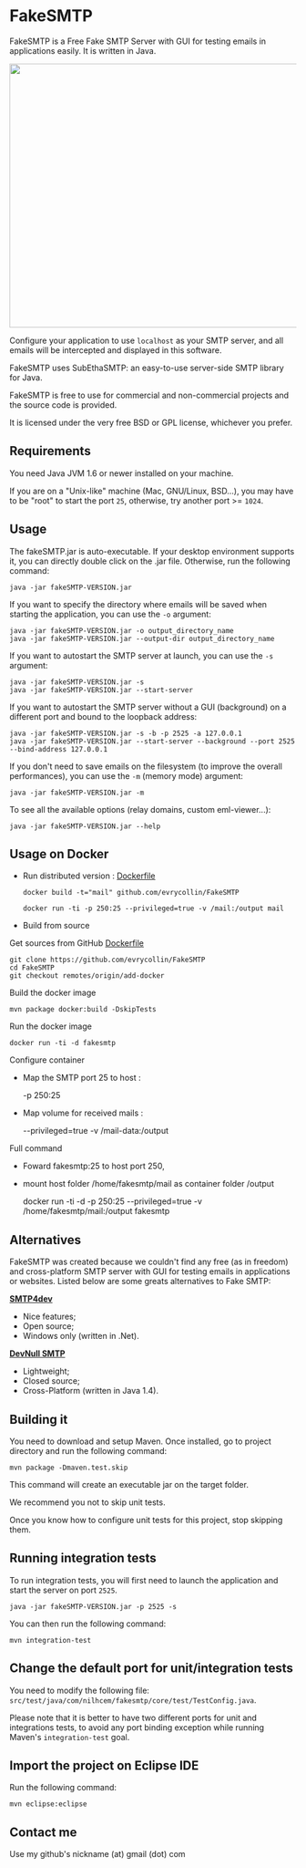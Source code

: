 FakeSMTP
========

FakeSMTP is a Free Fake SMTP Server with GUI for testing emails in applications easily.
It is written in Java.

<img src="http://nilhcem.github.com/FakeSMTP/images/screenshot_mac.png" width="664" height="463" />

Configure your application to use `localhost` as your SMTP server, and all
emails will be intercepted and displayed in this software.

FakeSMTP uses SubEthaSMTP: an easy-to-use server-side SMTP library for Java.

FakeSMTP is free to use for commercial and non-commercial projects and the
source code is provided.

It is licensed under the very free BSD or GPL license, whichever you prefer.


Requirements
------------

You need Java JVM 1.6 or newer installed on your machine.

If you are on a "Unix-like" machine (Mac, GNU/Linux, BSD...), you may have
to be "root" to start the port `25`, otherwise, try another port >= `1024`.


Usage
-----

The fakeSMTP.jar is auto-executable.
If your desktop environment supports it, you can directly double click
on the .jar file.
Otherwise, run the following command:

    java -jar fakeSMTP-VERSION.jar

If you want to specify the directory where emails will be saved when starting the application, you can use the `-o` argument:

    java -jar fakeSMTP-VERSION.jar -o output_directory_name
    java -jar fakeSMTP-VERSION.jar --output-dir output_directory_name

If you want to autostart the SMTP server at launch, you can use the `-s` argument:

    java -jar fakeSMTP-VERSION.jar -s
    java -jar fakeSMTP-VERSION.jar --start-server

If you want to autostart the SMTP server without a GUI (background) on a different port and bound to the loopback address:

    java -jar fakeSMTP-VERSION.jar -s -b -p 2525 -a 127.0.0.1
    java -jar fakeSMTP-VERSION.jar --start-server --background --port 2525 --bind-address 127.0.0.1

If you don't need to save emails on the filesystem (to improve the overall performances), you can use the `-m` (memory mode) argument:

    java -jar fakeSMTP-VERSION.jar -m

To see all the available options (relay domains, custom eml-viewer...):

    java -jar fakeSMTP-VERSION.jar --help


Usage on Docker
---------------

* Run distributed version :  [Dockerfile](https://github.com/evrycollin/FakeSMTP/blob/master/Dockerfile)

      docker build -t="mail" github.com/evrycollin/FakeSMTP
    
      docker run -ti -p 250:25 --privileged=true -v /mail:/output mail


* Build from source

Get sources from GitHub  [Dockerfile](https://github.com/evrycollin/FakeSMTP/blob/add-docker/src/main/docker/Dockerfile)

    git clone https://github.com/evrycollin/FakeSMTP
    cd FakeSMTP
    git checkout remotes/origin/add-docker
  
Build the docker image

    mvn package docker:build -DskipTests
    
Run the docker image

    docker run -ti -d fakesmtp

Configure container

* Map the SMTP port 25 to host :
    
    -p 250:25 

* Map volume for received mails :
  
    --privileged=true  -v /mail-data:/output 

Full command

* Foward fakesmtp:25 to host port 250, 
* mount host folder /home/fakesmtp/mail as container folder /output

    docker run -ti -d -p 250:25 --privileged=true -v /home/fakesmtp/mail:/output fakesmtp


Alternatives
------------

FakeSMTP was created because we couldn't find any free (as in freedom) and
cross-platform SMTP server with GUI for testing emails in applications or websites.
Listed below are some greats alternatives to Fake SMTP:


**[SMTP4dev](http://smtp4dev.codeplex.com/)**

* Nice features;
* Open source;
* Windows only (written in .Net).


**[DevNull SMTP](http://www.aboutmyip.com/AboutMyXApp/DevNullSmtp.jsp)**

* Lightweight;
* Closed source;
* Cross-Platform (written in Java 1.4).


Building it
-----------

You need to download and setup Maven.
Once installed, go to project directory and run the following command:

    mvn package -Dmaven.test.skip

This command will create an executable jar on the target folder.

We recommend you not to skip unit tests.

Once you know how to configure unit tests for this project, stop skipping them.


Running integration tests
-------------------------

To run integration tests, you will first need to launch the application
and start the server on port `2525`.

    java -jar fakeSMTP-VERSION.jar -p 2525 -s

You can then run the following command:

    mvn integration-test


Change the default port for unit/integration tests
--------------------------------------------------------

You need to modify the following file:
`src/test/java/com/nilhcem/fakesmtp/core/test/TestConfig.java`.

Please note that it is better to have two different ports for unit and integrations tests, to avoid any port binding exception while running Maven's `integration-test` goal.


Import the project on Eclipse IDE
---------------------------------

Run the following command:

    mvn eclipse:eclipse


Contact me
----------

Use my github's nickname (at) gmail (dot) com
